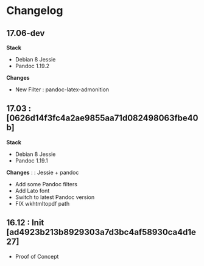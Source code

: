 Changelog
===============================================================================

17.06-dev
-------------------------------------------------------------------------------

__Stack__                                                                       
                                                                                
  * Debian 8 Jessie                                                             
  * Pandoc 1.19.2

__Changes__

  * New Filter : pandoc-latex-admonition


17.03 : [0626d14f3fc4a2ae9855aa71d082498063fbe40b]
-------------------------------------------------------------------------------

__Stack__

  * Debian 8 Jessie
  * Pandoc 1.19.1


__Changes__ : : Jessie + pandoc

* Add some Pandoc filters
* Add Lato font
* Switch to latest Pandoc version
* FIX wkhtmltopdf path


16.12 : Init [ad4923b213b8929303a7d3bc4af58930ca4d1e27]
-------------------------------------------------------------------------------

* Proof of Concept

